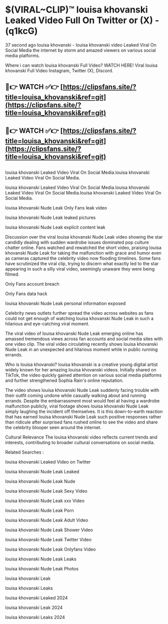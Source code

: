 # $(VIRAL~CLIP)™ louisa khovanski Leaked Video Full On Twitter or (X) -(q1kcG)
37 second ago louisa khovanski - louisa khovanski video Leaked Viral On Social Media the internet by storm and amazed viewers on various social media platforms.

Where i can watch louisa khovanski Full Video? WATCH HERE! Viral louisa khovanski Full Video Instagram, Twitter (X), Discord.

## 🔴👉 WATCH ✅👉 [https://clipsfans.site/?title=louisa_khovanski&ref=git](https://clipsfans.site/?title=louisa_khovanski&ref=git)
## 🔴👉 WATCH ✅👉 [https://clipsfans.site/?title=louisa_khovanski&ref=git](https://clipsfans.site/?title=louisa_khovanski&ref=git)
##
louisa khovanski Leaked Video Viral On Social Media.louisa khovanski Leaked Video Viral On Social Media.

louisa khovanski Leaked Video Viral On Social Media.louisa khovanski Leaked Video Viral On Social Media.louisa khovanski Leaked Video Viral On Social Media.

louisa khovanski Nude Leak Only Fans leak video

louisa khovanski Nude Leak leaked pictures

louisa khovanski Nude Leak explicit content leak

Discussion over the viral louisa khovanski Nude Leak video showing the star candidly dealing with sudden wardrobe issues dominated pop culture chatter online. Fans watched and rewatched the short video, praising louisa khovanski Nude Leak for taking the malfunction with grace and humor even as cameras captured the celebrity video now flooding timelines. Some fans have scrutinized the viral clip, trying to discern what exactly led to the star appearing in such a silly viral video, seemingly unaware they were being filmed.


Only Fans account breach

Only Fans data hack

louisa khovanski Nude Leak personal information exposed

Celebrity news outlets further spread the video across websites as fans could not get enough of watching louisa khovanski Nude Leak in such a hilarious and eye-catching viral moment.


The viral video of louisa khovanski Nude Leak emerging online has amassed tremendous views across fan accounts and social media sites with one video clip. The viral video circulating recently shows louisa khovanski Nude Leak in an unexpected and hilarious moment while in public running errands.


Who is louisa khovanski? louisa khovanski is a creative young digital artist widely known for her amazing louisa khovanski videos. Initially shared on TikTok, the video quickly gained attention on various social media platforms and further strengthened Sophia Rain's online reputation.

The video shows louisa khovanski Nude Leak suddenly facing trouble with their outfit coming undone while casually walking about and running errands. Despite the embarrassment most would feel at having a wardrobe malfunction publicly, viral footage shows louisa khovanski Nude Leak simply laughing the incident off themselves. It is this down-to-earth reaction that has earned louisa khovanski Nude Leak such positive responses rather than ridicule after surprised fans rushed online to see the video and share the celebrity blooper seen around the internet.

Cultural Relevance The louisa khovanski video reflects current trends and interests, contributing to broader cultural conversations on social media.

Related Searches :

louisa khovanski Leaked Video on Twitter

louisa khovanski Nude Leak Leaked

louisa khovanski Nude Leak Nude

louisa khovanski Nude Leak Sexy Video

louisa khovanski Nude Leak xxx Video

louisa khovanski Nude Leak Porn

louisa khovanski Nude Leak Adult Video

louisa khovanski Nude Leak Shower Video

louisa khovanski Nude Leak Twitter Video

louisa khovanski Nude Leak Onlyfans Video

louisa khovanski Nude Leak Leaks

louisa khovanski Nude Leak Photos

louisa khovanski Leak

louisa khovanski Leaks

louisa khovanski Leaked 2024

louisa khovanski Leak 2024

louisa khovanski Leaks 2024
